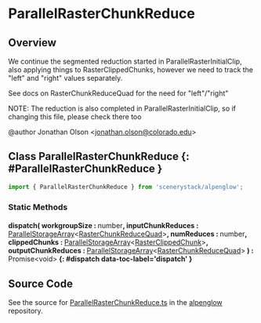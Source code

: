 # ParallelRasterChunkReduce

## Overview

We continue the segmented reduction started in ParallelRasterInitialClip, also applying things to RasterClippedChunks,
however we need to track the "left" and "right" values separately.

See docs on RasterChunkReduceQuad for the need for "left"/"right"

NOTE: The reduction is also completed in ParallelRasterInitialClip, so if changing this file, please check there too

@author Jonathan Olson &lt;jonathan.olson@colorado.edu&gt;

## Class ParallelRasterChunkReduce {: #ParallelRasterChunkReduce }


```js
import { ParallelRasterChunkReduce } from 'scenerystack/alpenglow';
```
### Static Methods

#### dispatch( workgroupSize : <span style="font-weight: 400;"><span style="color: hsla(calc(var(--md-hue) + 180deg),80%,40%,1);">number</span></span>, inputChunkReduces : <span style="font-weight: 400;">[ParallelStorageArray](../alpenglow/ParallelStorageArray.md)&lt;[RasterChunkReduceQuad](../alpenglow/RasterChunkReduceQuad.md)&gt;</span>, numReduces : <span style="font-weight: 400;"><span style="color: hsla(calc(var(--md-hue) + 180deg),80%,40%,1);">number</span></span>, clippedChunks : <span style="font-weight: 400;">[ParallelStorageArray](../alpenglow/ParallelStorageArray.md)&lt;[RasterClippedChunk](../alpenglow/RasterClippedChunk.md)&gt;</span>, outputChunkReduces : <span style="font-weight: 400;">[ParallelStorageArray](../alpenglow/ParallelStorageArray.md)&lt;[RasterChunkReduceQuad](../alpenglow/RasterChunkReduceQuad.md)&gt;</span> ) : <span style="font-weight: 400;">Promise&lt;<span style="color: hsla(calc(var(--md-hue) + 180deg),80%,40%,1);">void</span>&gt;</span> {: #dispatch data-toc-label='dispatch' }



## Source Code

See the source for [ParallelRasterChunkReduce.ts](https://github.com/phetsims/alpenglow/blob/main/js/parallel/raster-clip/ParallelRasterChunkReduce.ts) in the [alpenglow](https://github.com/phetsims/alpenglow) repository.
